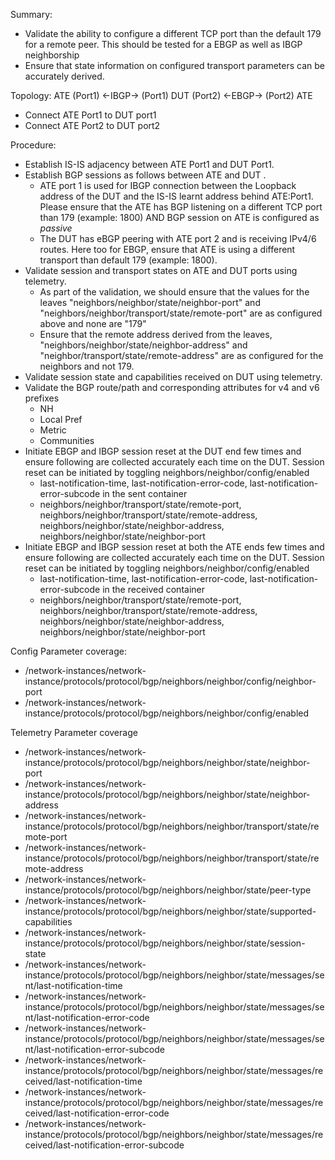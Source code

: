 Summary: 
 - Validate the ability to configure a different TCP port than the default 179 for a remote peer. This should be tested for a EBGP as well as IBGP neighborship
 - Ensure that state information on configured transport parameters can be accurately derived.

Topology:
ATE (Port1) <-IBGP-> (Port1) DUT (Port2) <-EBGP-> (Port2) ATE
  - Connect ATE Port1 to DUT port1
  - Connect ATE Port2 to DUT port2

Procedure:
  - Establish IS-IS adjacency between ATE Port1 and DUT Port1. 
  - Establish BGP sessions as follows between ATE and DUT . 
    - ATE port 1 is used for IBGP connection between the Loopback address of the DUT and the IS-IS learnt address behind ATE:Port1. Please ensure that the ATE has BGP listening on a different TCP port than 179 (example: 1800) AND BGP session on ATE is configured as *passive*
    - The DUT has eBGP peering with ATE port 2 and is receiving IPv4/6 routes. Here too for EBGP, ensure that ATE is using a different transport than default 179 (example: 1800).
  - Validate session and transport states on ATE and DUT ports using telemetry.
    - As part of the validation, we should ensure that the values for the leaves "neighbors/neighbor/state/neighbor-port" and "neighbors/neighbor/transport/state/remote-port" are as configured above and none are "179"
    - Ensure that the remote address derived from the leaves, "neighbors/neighbor/state/neighbor-address" and "neighbor/transport/state/remote-address" are as configured for the neighbors and not 179.
  - Validate session state and capabilities received on DUT using telemetry.
  - Validate the BGP route/path and corresponding attributes for v4 and v6 prefixes
    - NH
    - Local Pref
    - Metric
    - Communities
  - Initiate EBGP and IBGP session reset at the DUT end few times and ensure following are collected accurately each time on the DUT. Session reset can be initiated by toggling neighbors/neighbor/config/enabled
    - last-notification-time, last-notification-error-code, last-notification-error-subcode in the sent container
    - neighbors/neighbor/transport/state/remote-port, neighbors/neighbor/transport/state/remote-address, neighbors/neighbor/state/neighbor-address, neighbors/neighbor/state/neighbor-port
  - Initiate EBGP and IBGP session reset at both the ATE ends few times and ensure following are collected accurately each time on the DUT. Session reset can be initiated by toggling neighbors/neighbor/config/enabled
    - last-notification-time, last-notification-error-code, last-notification-error-subcode in the received container
    - neighbors/neighbor/transport/state/remote-port, neighbors/neighbor/transport/state/remote-address, neighbors/neighbor/state/neighbor-address, neighbors/neighbor/state/neighbor-port

Config Parameter coverage:
  - /network-instances/network-instance/protocols/protocol/bgp/neighbors/neighbor/config/neighbor-port
  - /network-instances/network-instance/protocols/protocol/bgp/neighbors/neighbor/config/enabled

Telemetry Parameter coverage
  - /network-instances/network-instance/protocols/protocol/bgp/neighbors/neighbor/state/neighbor-port
  - /network-instances/network-instance/protocols/protocol/bgp/neighbors/neighbor/state/neighbor-address
  - /network-instances/network-instance/protocols/protocol/bgp/neighbors/neighbor/transport/state/remote-port
  - /network-instances/network-instance/protocols/protocol/bgp/neighbors/neighbor/transport/state/remote-address
  - /network-instances/network-instance/protocols/protocol/bgp/neighbors/neighbor/state/peer-type
  - /network-instances/network-instance/protocols/protocol/bgp/neighbors/neighbor/state/supported-capabilities
  - /network-instances/network-instance/protocols/protocol/bgp/neighbors/neighbor/state/session-state
  - /network-instances/network-instance/protocols/protocol/bgp/neighbors/neighbor/state/messages/sent/last-notification-time
  - /network-instances/network-instance/protocols/protocol/bgp/neighbors/neighbor/state/messages/sent/last-notification-error-code
  - /network-instances/network-instance/protocols/protocol/bgp/neighbors/neighbor/state/messages/sent/last-notification-error-subcode
  - /network-instances/network-instance/protocols/protocol/bgp/neighbors/neighbor/state/messages/received/last-notification-time
  - /network-instances/network-instance/protocols/protocol/bgp/neighbors/neighbor/state/messages/received/last-notification-error-code
  - /network-instances/network-instance/protocols/protocol/bgp/neighbors/neighbor/state/messages/received/last-notification-error-subcode

